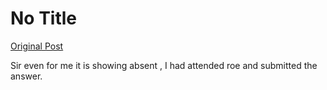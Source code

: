 # No Title

[Original Post](https://discourse.onlinedegree.iitm.ac.in/t/169369/16)

<p>Sir even for me it is showing absent , I had attended roe and submitted the answer.</p>